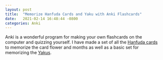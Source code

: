 ```yaml
---
layout: post
title:  "Memorize Hanfuda Cards and Yaku with Anki Flashcards"
date:   2021-02-14 16:48:44 -0800
categories: Anki
---
```

Anki is a wonderful program for making your own flashcards on the computer and quizzing yourself.
I have made a set of all the <a href="/Hanafuda-2021-02-14@12-53-54.colpkg">Hanfuda cards</a> to memorize the card flower and months as well as a basic set
for memorizing the <a href="/Yakus-2021-02-14@12-54-34.colpkg">Yakus</a>. 

 
